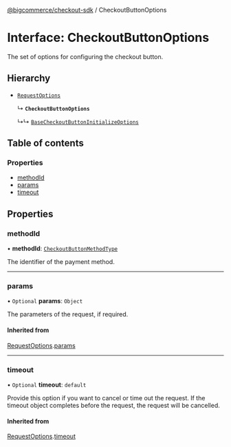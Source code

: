 [@bigcommerce/checkout-sdk](../README.md) / CheckoutButtonOptions

# Interface: CheckoutButtonOptions

The set of options for configuring the checkout button.

## Hierarchy

- [`RequestOptions`](RequestOptions.md)

  ↳ **`CheckoutButtonOptions`**

  ↳↳ [`BaseCheckoutButtonInitializeOptions`](BaseCheckoutButtonInitializeOptions.md)

## Table of contents

### Properties

- [methodId](CheckoutButtonOptions.md#methodid)
- [params](CheckoutButtonOptions.md#params)
- [timeout](CheckoutButtonOptions.md#timeout)

## Properties

### methodId

• **methodId**: [`CheckoutButtonMethodType`](../enums/CheckoutButtonMethodType.md)

The identifier of the payment method.

___

### params

• `Optional` **params**: `Object`

The parameters of the request, if required.

#### Inherited from

[RequestOptions](RequestOptions.md).[params](RequestOptions.md#params)

___

### timeout

• `Optional` **timeout**: `default`

Provide this option if you want to cancel or time out the request. If the
timeout object completes before the request, the request will be
cancelled.

#### Inherited from

[RequestOptions](RequestOptions.md).[timeout](RequestOptions.md#timeout)
